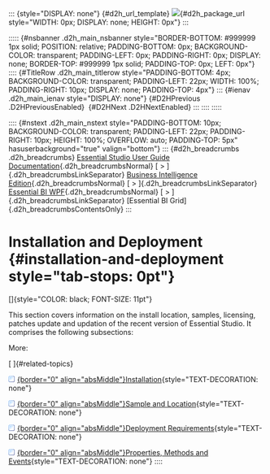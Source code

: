 ::: {style="DISPLAY: none"}
[](ms-xhelp:///?Id=d2h_url_template){#d2h_url_template} ![](!package_url!){#d2h_package_url style="WIDTH: 0px; DISPLAY: none; HEIGHT: 0px"}
:::

::::: {#nsbanner .d2h_main_nsbanner style="BORDER-BOTTOM: #999999 1px solid; POSITION: relative; PADDING-BOTTOM: 0px; BACKGROUND-COLOR: transparent; PADDING-LEFT: 0px; PADDING-RIGHT: 0px; DISPLAY: none; BORDER-TOP: #999999 1px solid; PADDING-TOP: 0px; LEFT: 0px"}
:::: {#TitleRow .d2h_main_titlerow style="PADDING-BOTTOM: 4px; BACKGROUND-COLOR: transparent; PADDING-LEFT: 22px; WIDTH: 100%; PADDING-RIGHT: 10px; DISPLAY: none; PADDING-TOP: 4px"}
::: {#ienav .d2h_main_ienav style="DISPLAY: none"}
[](ms-xhelp:///?Id=41eb448d-ce0f-4df2-8a88-6cb0a4cec240){#D2HPrevious .D2HPreviousEnabled}  [](ms-xhelp:///?Id=506a3e42-5704-4257-85c6-437ba7c82b77){#D2HNext .D2HNextEnabled}
:::
::::
:::::

:::: {#nstext .d2h_main_nstext style="PADDING-BOTTOM: 10px; BACKGROUND-COLOR: transparent; PADDING-LEFT: 22px; PADDING-RIGHT: 10px; HEIGHT: 100%; OVERFLOW: auto; PADDING-TOP: 5px" hasuserbackground="true" valign="bottom"}
::: {#d2h_breadcrumbs .d2h_breadcrumbs}
[Essential Studio User Guide Documentation](ms-xhelp:///?Id=12457748-09e3-4d74-a240-8e049cedf030){.d2h_breadcrumbsNormal} [ \> ]{.d2h_breadcrumbsLinkSeparator} [Business Intelligence Edition](ms-xhelp:///?Id=fdf33dd8-62b2-47b9-ad7b-fc50e590bca5){.d2h_breadcrumbsNormal} [ \> ]{.d2h_breadcrumbsLinkSeparator} [Essential BI WPF](ms-xhelp:///?Id=41e3d586-d922-4a01-8272-679fe4ae7343){.d2h_breadcrumbsNormal} [ \> ]{.d2h_breadcrumbsLinkSeparator} [Essential BI Grid]{.d2h_breadcrumbsContentsOnly}
:::

# Installation and Deployment {#installation-and-deployment style="tab-stops: 0pt"}

[]{style="COLOR: black; FONT-SIZE: 11pt"} 

This section covers information on the install location, samples, licensing, patches update and updation of the recent version of Essential Studio. It comprises the following subsections:

More:

[ ]{#related-topics}

[![](button.gif){border="0" align="absMiddle"}Installation](ms-xhelp:///?Id=506a3e42-5704-4257-85c6-437ba7c82b77){style="TEXT-DECORATION: none"}

[![](button.gif){border="0" align="absMiddle"}Sample and Location](ms-xhelp:///?Id=174b90d0-0738-4ab2-a03e-e33d3af7957c){style="TEXT-DECORATION: none"}

[![](button.gif){border="0" align="absMiddle"}Deployment Requirements](ms-xhelp:///?Id=ac8b56ee-66de-4c30-a5c9-39b771d29f22){style="TEXT-DECORATION: none"}

[![](button.gif){border="0" align="absMiddle"}Properties, Methods and Events](ms-xhelp:///?Id=352d4c15-0c3e-4ee2-9e6b-16422ff43983){style="TEXT-DECORATION: none"}
::::
